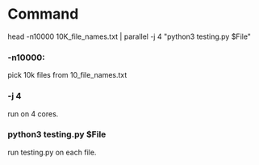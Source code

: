 # Command

head -n10000 10K_file_names.txt | parallel -j 4 "python3 testing.py $File"

### -n10000:
pick 10k files from 10_file_names.txt

### -j 4
run on 4 cores.

### python3 testing.py $File
run testing.py on each file.
